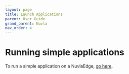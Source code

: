 ```yaml
---
layout: page
title: Launch Applications
parent: User Guide
grand_parent: Nuvla
nav_order: 4
---
```


# Running simple applications

To run a simple application on a NuvlaEdge, [go here](/tutorials/deploying-apps/first-app/).
